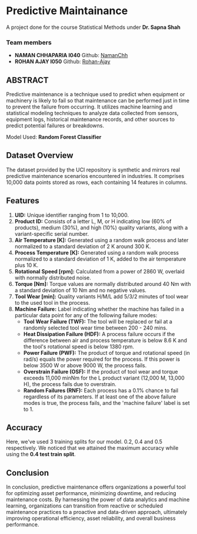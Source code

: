 # Predictive Maintainance

A project done for the course Statistical Methods under <b>Dr. Sapna Shah</b> 
<h3>Team members</h3>
<ul>
<li><b>NAMAN CHHAPARIA I040</b> Github: <a href="https://github.com/NamanChh">NamanChh</a></li>
<li><b>ROHAN AJAY I050</b> Github: <a href="https://github.com/Rohan-Ajay">Rohan-Ajay</a></li>

</ul>

## ABSTRACT

Predictive maintenance is a technique used to predict when equipment or machinery is likely to fail so that maintenance can be performed just in time to prevent the failure from occurring. It utilizes machine learning and statistical modeling techniques to analyze data collected from sensors, equipment logs, historical maintenance records, and other sources to predict potential failures or breakdowns.

Model Used: <b>Random Forest Classifier</b>

## Dataset Overview
The dataset provided by the UCI repository is synthetic and mirrors real predictive maintenance scenarios encountered in industries. It comprises 10,000 data points stored as rows, each containing 14 features in columns.

## Features
1. **UID:** Unique identifier ranging from 1 to 10,000.
2. **Product ID:** Consists of a letter L, M, or H indicating low (60% of products), medium (30%), and high (10%) quality variants, along with a variant-specific serial number.
3. **Air Temperature [K]:** Generated using a random walk process and later normalized to a standard deviation of 2 K around 300 K.
4. **Process Temperature [K]:** Generated using a random walk process normalized to a standard deviation of 1 K, added to the air temperature plus 10 K.
5. **Rotational Speed [rpm]:** Calculated from a power of 2860 W, overlaid with normally distributed noise.
6. **Torque [Nm]:** Torque values are normally distributed around 40 Nm with a standard deviation of 10 Nm and no negative values.
7. **Tool Wear [min]:** Quality variants H/M/L add 5/3/2 minutes of tool wear to the used tool in the process.
8. **Machine Failure:** Label indicating whether the machine has failed in a particular data point for any of the following failure modes:
   - **Tool Wear Failure (TWF):** The tool will be replaced or fail at a randomly selected tool wear time between 200 - 240 mins.
   - **Heat Dissipation Failure (HDF):** A process failure occurs if the difference between air and process temperature is below 8.6 K and the tool's rotational speed is below 1380 rpm.
   - **Power Failure (PWF):** The product of torque and rotational speed (in rad/s) equals the power required for the process. If this power is below 3500 W or above 9000 W, the process fails.
   - **Overstrain Failure (OSF):** If the product of tool wear and torque exceeds 11,000 minNm for the L product variant (12,000 M, 13,000 H), the process fails due to overstrain.
   - **Random Failures (RNF):** Each process has a 0.1% chance to fail regardless of its parameters. If at least one of the above failure modes is true, the process fails, and the 'machine failure' label is set to 1.

## Accuracy
Here, we've used 3 training splits for our model. 0.2, 0.4 and 0.5 respectively. We noticed that we attained the maximum accuracy while using the <b>0.4 test train split</b>.

## Conclusion
In conclusion, predictive maintenance offers organizations a powerful tool for optimizing asset performance, minimizing downtime, and reducing maintenance costs. By harnessing the power of data analytics and machine learning, organizations can transition from reactive or scheduled maintenance practices to a proactive and data-driven approach, ultimately improving operational efficiency, asset reliability, and overall business performance.
